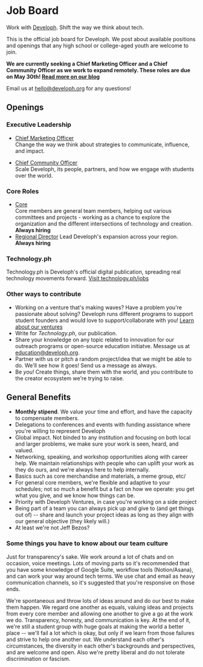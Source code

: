 # Job Board
Work with [Developh](http://developh.org). Shift the way we think about tech. 

This is the official job board for Developh. We post about available positions and openings that any high school or college-aged youth are welcome to join.

**We are currently seeking a Chief Marketing Officer and a Chief Community Officer as we work to expand remotely. These roles are due on May 30th! [Read more on our blog](https://medium.com/developh/the-developh-executive-board-is-growing-7ee9f182c13c)**

Email us at hello@developh.org for any questions!


## Openings

### Executive Leadership

* [Chief Marketing Officer](https://github.com/wedeveloph/jobs/blob/master/chiefmarketingofficer.md)  
Change the way we think about strategies to communicate, influence, and impact.

* [Chief Community Officer](https://github.com/wedeveloph/jobs/blob/master/chiefcommunityofficer.md)  
Scale Developh, its people, partners, and how we engage with students over the world.

### Core Roles

* [Core](http://github.com/wedeveloph/jobs/blob/master/core.MD)  
 Core members are general team members, helping out various committees and projects - working as a chance to explore the organization and the different intersections of technology and creation. **Always hiring**
* [Regional Director](https://github.com/wedeveloph/jobs/blob/master/regionaldirector.MD) 
Lead Developh's expansion across your region. **Always hiring**

### Technology.ph
Technology.ph is Developh's official digital publication, spreading real technology movements forward.
[Visit technology.ph/jobs](https://technology.ph/jobs)

### Other ways to contribute
* Working on a venture that's making waves? Have a problem you're passionate about solving? Developh runs different programs to support student founders and would love to support/collaborate with you! [Learn about our ventures](https://developh.org/jobs) 
* Write for *Technology.ph*, our publication.
* Share your knowledge on any topic related to innovation for our outreach programs or open-source education initiatve. Message us at education@developh.org.
* Partner with us or pitch a random project/idea that we might be able to do. We'll see how it goes! Send us a message as always.
* Be _you!_ Create things, share them with the world, and you contribute to the creator ecosystem we're trying to raise.


## General Benefits
* **Monthly stipend**. We value your time and effort, and have the capacity to compensate members.
* Delegations to conferences and events with funding assistance where you're willing to represent Developh
* Global impact. Not binded to any institution and focusing on both local and larger problems, we make sure your work is seen, heard, and valued.
* Networking, speaking, and workshop opportunities along with career help. We maintain relationships with people who can uplift your work as they do ours, and we're always here to help internally.
* Basics such as core merchandise and materials, a meme group, etc/
* For general core members, we're flexible and adaptive to your schedules; not so much a benefit but a fact on how we operate: you get what you give, and we know how things can be.
* Priority with Developh Ventures, in case you're working on a side project
* Being part of a team you can always pick up and give to (and get things out of) -- share and launch your project ideas as long as they align with our general objective (they likely will.)
* At least we're not Jeff Bezos?


### Some things you have to know about our team culture
Just for transparency's sake.
We work around a lot of chats and on occasion, voice meetings. Lots of moving parts so it's recommended that you have some knowledge of Google Suite, workflow tools (Notion/Asana), and can work your way around tech terms. We use chat and email as heavy communication channels, so it's suggested that you're responsive on those ends.

We're spontaneous and throw lots of ideas around and do our best to make them happen. We regard one another as equals, valuing ideas and projects from every core member and allowing one another to give a go at the work we do. Transparency, honesty, and communication is key. At the end of it, we're still a student group with huge goals at making the world a better place -- we'll fail a lot which is okay, but only if we learn from those failures and strive to help one another out. We understand each other's circumstances, the diversity in each other's backgrounds and perspectives, and are welcome and open. Also we're pretty liberal and do not tolerate discrimination or fascism.
